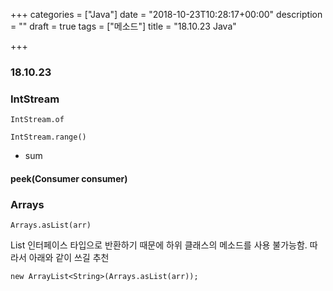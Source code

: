 +++
categories = ["Java"]
date = "2018-10-23T10:28:17+00:00"
description = ""
draft = true
tags = ["메소드"]
title = "18.10.23 Java"

+++
### 18.10.23

### IntStream

`IntStream.of`

`IntStream.range()`

* sum

#### peek(Consumer<T> consumer)

### Arrays

`Arrays.asList(arr)`

List 인터페이스 타입으로 반환하기 때문에 하위 클래스의 메소드를 사용 불가능함. 따라서 아래와 같이 쓰길 추천

`new ArrayList<String>(Arrays.asList(arr));`
